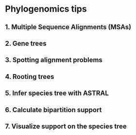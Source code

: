 # **Phylogenomics tips**
## **1. Multiple Sequence Alignments (MSAs)**
## **2. Gene trees**
## **3. Spotting alignment problems**
## **4. Rooting trees**
## **5. Infer species tree with ASTRAL**
## **6. Calculate bipartition support**
## **7. Visualize support on the species tree**
